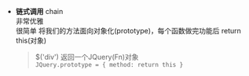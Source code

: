 - **链式调用** chain<br>
非常优雅<br>
很简单 将我们的方法面向对象化(prototype)，每个函数做完功能后 return this(对象)<br>
  >$('div') 返回一个JQuery(Fn)对象<br>
`
JQuery.prototype = {
  method: return this
}
`